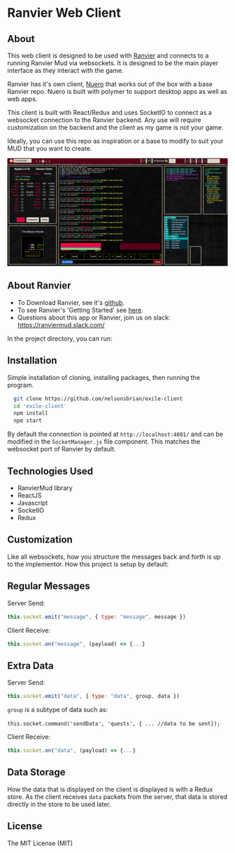 # Ranvier Web Client

## About

This web client is designed to be used with [Ranvier](https://ranviermud.com/) and connects to a running Ranvier Mud via websockets. It is designed to be the main player interface as they interact with the game.

Ranvier has it's own client, [Nuero](https://github.com/RanvierMUD/neuro) that works out of the box with a base Ranvier repo. Nuero is built with polymer to support desktop apps as well as web apps.

This client is built with React/Redux and uses SocketIO to connect as a websocket connection to the Ranvier backend. Any use will require customization on the backend and the client as my game is not your game.

Ideally, you can use this repo as inspiration or a base to modify to suit your MUD that you want to create.

![List-Text Pane](public/img/web-client-alpha11.png "Result of Code Above")

## About Ranvier

- To Download Ranvier, see it's [github](https://github.com/RanvierMUD).
- To see Ranvier's 'Getting Started' see [here](https://ranviermud.com/get_started/).
- Questions about this app or Ranvier, join us on slack: https://ranviermud.slack.com/

In the project directory, you can run:

## Installation

Simple installation of cloning, installing packages, then running the program.

```bash
  git clone https://github.com/nelsonsbrian/exile-client
  cd 'exile-client'
  npm install
  npm start
```

By default the connection is pointed at `http://localhost:4001/` and can be modified in the `SocketManager.js` file component. This matches the websocket port of Ranvier by default.

## Technologies Used
* RanvierMud library
* ReactJS
* Javascript
* SocketIO
* Redux

## Customization

Like all websockets, how you structure the messages back and forth is up to the implementor. How this project is setup by default:

## Regular Messages

Server Send:
``` javascript
this.socket.emit("message", { type: "message", message })
```

Client Receive:
``` javascript
this.socket.on("message", (payload) => {...}
```

## Extra Data

Server Send:
``` javascript
this.socket.emit("data", { type: "data", group, data })
```
`group` is a subtype of data such as:

`this.socket.command('sendData', 'quests', { ... //data to be sent});`

Client Receive:
``` javascript
this.socket.on("data", (payload) => {...}
```

## Data Storage
How the data that is displayed on the client is displayed is with a Redux store. As the client receives `data` packets from the server, that data is stored directly in the store to be used later.

## License
The MIT License (MIT)